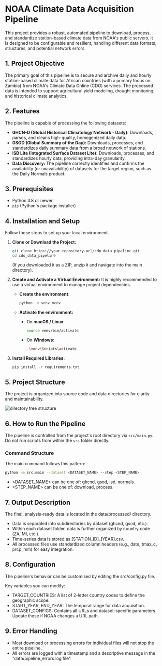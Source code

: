 # NOAA Climate Data Acquisition Pipeline

This project provides a robust, automated pipeline to download, process, and standardize station-based climate data from NOAA's public servers. It is designed to be configurable and resilient, handling different data formats, structures, and potential network errors.

## 1. Project Objective

The primary goal of this pipeline is to secure and archive daily and hourly station-based climate data for African countries (with a primary focus on Zambia) from NOAA's Climate Data Online (CDO) services. The processed data is intended to support agricultural yield modeling, drought monitoring, and historical climate analytics.

## 2. Features

The pipeline is capable of processing the following datasets:

*   **GHCN-D (Global Historical Climatology Network - Daily):** Downloads, parses, and cleans high-quality, homogenized daily data.
*   **GSOD (Global Summary of the Day):** Downloads, processes, and standardizes daily summary data from a broad network of stations.
*   **ISD Lite (Integrated Surface Dataset Lite):** Downloads, processes, and standardizes hourly data, providing intra-day granularity.
*   **Data Discovery:** The pipeline correctly identifies and confirms the availability (or unavailability) of datasets for the target region, such as the Daily Normals product.

## 3. Prerequisites

*   Python 3.8 or newer
*   `pip` (Python's package installer)

## 4. Installation and Setup

Follow these steps to set up your local environment.

1.  **Clone or Download the Project:**
    ```bash
    git clone https://your-repository-url/cdo_data_pipeline.git
    cd cdo_data_pipeline
    ```
    (If you downloaded it as a ZIP, unzip it and navigate into the main directory).

2.  **Create and Activate a Virtual Environment:** It is highly recommended to use a virtual environment to manage project dependencies.

    *   **Create the environment:**
        ```bash
        python -m venv venv
        ```

    *   **Activate the environment:**
        *   On **macOS / Linux**:
            ```bash
            source venv/bin/activate
            ```
        *   On **Windows**:
            ```bash
            .\venv\Scripts\activate
            ```

3.  **Install Required Libraries:**
    ```bash
    pip install -r requirements.txt
    ```

## 5. Project Structure

The project is organized into source code and data directories for clarity and maintainability.

![directory tree structure](<Screenshot 2025-07-09 at 12.08.44 PM.png>)

## 6. How to Run the Pipeline

The pipeline is controlled from the project's root directory via `src/main.py`. Do not run scripts from within the `src` folder directly.

### Command Structure

The main command follows this pattern:

```bash
python -m src.main --dataset <DATASET_NAME> --step <STEP_NAME>
```
* \<DATASET_NAME> can be one of: ghcnd, gsod, isd, normals.
* \<STEP_NAME> can be one of: download, process.

## 7. Output Description

The final, analysis-ready data is located in the data/processed/ directory.
* Data is separated into subdirectories by dataset (ghcnd, gsod, etc.).
* Within each dataset folder, data is further organized by country code (ZA, MI, etc.).
* Time-series data is stored as [STATION_ID]_[YEAR].csv.
* All processed files use standardized column headers (e.g., date, tmax_c, prcp_mm) for easy integration.

## 8. Configuration

The pipeline's behavior can be customised by editing the src/config.py file.

Key variables you can modify:

* TARGET_COUNTRIES: A list of 2-letter country codes to define the geographic scope.
* START_YEAR, END_YEAR: The temporal range for data acquisition.
* DATASET_CONFIGS: Contains all URLs and dataset-specific parameters. Update these if NOAA changes a URL path.

## 9. Error Handling

* Most download or processing errors for individual files will not stop the entire pipeline.
* All errors are logged with a timestamp and a descriptive message in the "data/pipeline_errors.log file".